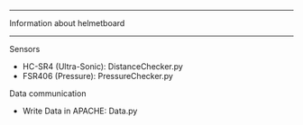 ********************************************
Information about helmetboard
********************************************

Sensors
 - HC-SR4 (Ultra-Sonic): DistanceChecker.py
 - FSR406 (Pressure): PressureChecker.py

Data communication
 - Write Data in APACHE: Data.py
